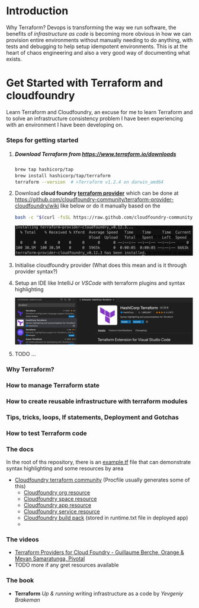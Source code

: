 # Introduction

Why Terraform? Devops is transforming the way we run software, the benefits of *infrastructure as code* is becoming more obvious in how we can provision entire environments without manually needing to do anything, with tests and debugging to help setup idempotent environments. This is at the heart of chaos engineering and also a very good way of documenting what exists.

# Get Started with Terraform and cloudfoundry

Learn Terraform and Cloudfoundry, an excuse for me to learn Terraform and to solve an infrastructure consistency problem I have been experiencing with an environment I have been developing on.

### Steps for getting started

1. ##### **Download** Terraform from https://www.terraform.io/downloads

   ```bash
   brew tap hashicorp/tap
   brew install hashicorp/tap/terraform
   terraform --version	# >Terraform v1.2.4 on darwin_amd64
   ```

2. Download **cloud foundry [terraform provider](https://github.com/cloudfoundry-community/terraform-provider-cloudfoundry)** which can be done at https://github.com/cloudfoundry-community/terraform-provider-cloudfoundry/wiki like below or do it manually based on the 

   ```bash
   bash -c "$(curl -fsSL https://raw.github.com/cloudfoundry-community/terraform-provider-cloudfoundry/master/bin/install.sh)"
   ```

   ![image-20220705212222253](./terraform-cloudfoundry-provider.png)

3. Initialise cloudfoundry provider (What does this mean and is it through provider syntax?)

4. Setup an IDE like IntelliJ or *VSCode* with terraform plugins and syntax highlighting 

   ![image-20220705215417337](./vs-code-extension.png)

5. TODO ...

### Why Terraform?

### How to manage Terraform state

### How to create reusable infrastructure with terraform modules

### Tips, tricks, loops, If statements, Deployment and Gotchas

### How to test Terraform code

### The docs

In the root of ths repository, there is an [example.tf](./example.tf) file that can demonstrate syntax highlighting and some resources by area

- [Cloudfoundry terraform community](https://github.com/cloudfoundry-community/terraform-provider-cloudfoundry/blob/master/docs/index.md) (Procfile usually generates some of this)
  - [Cloudfoundry org resource](https://github.com/cloudfoundry-community/terraform-provider-cloudfoundry/blob/master/docs/resources/org.md)
  - [Cloudfoundry space resource](https://github.com/cloudfoundry-community/terraform-provider-cloudfoundry/blob/master/docs/resources/space.md)
  - [Cloudfoundry app resource](https://github.com/cloudfoundry-community/terraform-provider-cloudfoundry/blob/master/docs/resources/app.md)
  - [Cloudfoundry service resource](https://github.com/cloudfoundry-community/terraform-provider-cloudfoundry/blob/master/docs/resources/service_key.md)
  - [Cloudfoundry build pack](https://github.com/cloudfoundry-community/terraform-provider-cloudfoundry/blob/master/docs/resources/buildpack.md) (stored in runtime.txt file in deployed app)
  - 

### The videos

- [Terraform Providers for Cloud Foundry - Guillaume Berche, Orange & Mevan Samaratunga, Pivotal](https://www.youtube.com/watch?v=JonQqWHofms)
-  TODO more if any gret resources available

### The book

- **Terraform** *Up & running* writing infrastructure as a code by *Yevgeniy Brakeman*

